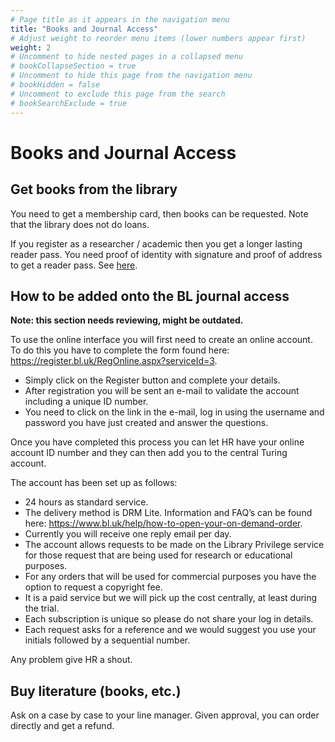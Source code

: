 ```yaml
---
# Page title as it appears in the navigation menu
title: "Books and Journal Access"
# Adjust weight to reorder menu items (lower numbers appear first)
weight: 2
# Uncomment to hide nested pages in a collapsed menu
# bookCollapseSection = true
# Uncomment to hide this page from the navigation menu
# bookHidden = false
# Uncomment to exclude this page from the search
# bookSearchExclude = true
---
```


# Books and Journal Access

## Get books from the library

You need to get a membership card, then books can be requested. Note that the library does not do loans.

If you register as a researcher / academic then you get a longer lasting reader pass. You need proof of identity with signature and proof of address to get a reader pass. See [here](https://www.bl.uk/help/how-to-get-a-reader-pass).

## How to be added onto the BL journal access

**Note: this section needs reviewing, might be outdated.**

To use the online interface you will first need to create an online account. To do this you have to complete the form found here: <https://register.bl.uk/RegOnline.aspx?serviceId=3>.

- Simply click on the Register button and complete your details.
- After registration you will be sent an e-mail to validate the account including a unique ID number.
- You need to click on the link in the e-mail, log in using the username and password you have just created and answer the questions.

Once you have completed this process you can let HR have your online account ID number and they can then add you to the central Turing account.

The account has been set up as follows:

- 24 hours as standard service.
- The delivery method is DRM Lite. Information and FAQ’s can be found here: <https://www.bl.uk/help/how-to-open-your-on-demand-order>.
- Currently you will receive one reply email per day.
- The account allows requests to be made on the Library Privilege service for those request that are being used for research or educational purposes.
- For any orders that will be used for commercial purposes you have the option to request a copyright fee.
- It is a paid service but we will pick up the cost centrally, at least during the trial.
- Each subscription is unique so please do not share your log in details.
- Each request asks for a reference and we would suggest you use your initials followed by a sequential number.

Any problem give HR a shout.

## Buy literature (books, etc.)

Ask on a case by case to your line manager. Given approval, you can order directly and get a refund.
